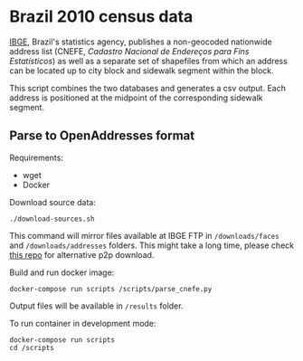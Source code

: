 # Brazil 2010 census data

[IBGE](http://www.ibge.gov.br/), Brazil's statistics agency, publishes a non-geocoded nationwide address list (CNEFE, _Cadastro Nacional de Endereços para Fins Estatísticos_) as well as a separate set of shapefiles from which an address can be located up to city block and sidewalk segment within the block.

This script combines the two databases and generates a csv output. Each address is positioned at the midpoint of the corresponding sidewalk segment.

## Parse to OpenAddresses format

Requirements:

- wget
- Docker

Download source data:

    ./download-sources.sh

This command will mirror files available at IBGE FTP in `/downloads/faces` and `/downloads/addresses` folders. This might take a long time, please check [this repo](https://github.com/vgeorge/cnefe) for alternative p2p download.

Build and run docker image:

    docker-compose run scripts /scripts/parse_cnefe.py

Output files will be available in `/results` folder.

To run container in development mode:

    docker-compose run scripts
    cd /scripts
